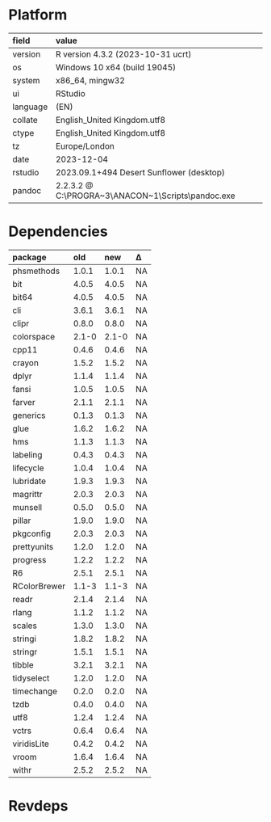 # Platform

|field    |value                                             |
|:--------|:-------------------------------------------------|
|version  |R version 4.3.2 (2023-10-31 ucrt)                 |
|os       |Windows 10 x64 (build 19045)                      |
|system   |x86_64, mingw32                                   |
|ui       |RStudio                                           |
|language |(EN)                                              |
|collate  |English_United Kingdom.utf8                       |
|ctype    |English_United Kingdom.utf8                       |
|tz       |Europe/London                                     |
|date     |2023-12-04                                        |
|rstudio  |2023.09.1+494 Desert Sunflower (desktop)          |
|pandoc   |2.2.3.2 @ C:\PROGRA~3\ANACON~1\Scripts\pandoc.exe |

# Dependencies

|package      |old   |new   |Δ  |
|:------------|:-----|:-----|:--|
|phsmethods   |1.0.1 |1.0.1 |NA |
|bit          |4.0.5 |4.0.5 |NA |
|bit64        |4.0.5 |4.0.5 |NA |
|cli          |3.6.1 |3.6.1 |NA |
|clipr        |0.8.0 |0.8.0 |NA |
|colorspace   |2.1-0 |2.1-0 |NA |
|cpp11        |0.4.6 |0.4.6 |NA |
|crayon       |1.5.2 |1.5.2 |NA |
|dplyr        |1.1.4 |1.1.4 |NA |
|fansi        |1.0.5 |1.0.5 |NA |
|farver       |2.1.1 |2.1.1 |NA |
|generics     |0.1.3 |0.1.3 |NA |
|glue         |1.6.2 |1.6.2 |NA |
|hms          |1.1.3 |1.1.3 |NA |
|labeling     |0.4.3 |0.4.3 |NA |
|lifecycle    |1.0.4 |1.0.4 |NA |
|lubridate    |1.9.3 |1.9.3 |NA |
|magrittr     |2.0.3 |2.0.3 |NA |
|munsell      |0.5.0 |0.5.0 |NA |
|pillar       |1.9.0 |1.9.0 |NA |
|pkgconfig    |2.0.3 |2.0.3 |NA |
|prettyunits  |1.2.0 |1.2.0 |NA |
|progress     |1.2.2 |1.2.2 |NA |
|R6           |2.5.1 |2.5.1 |NA |
|RColorBrewer |1.1-3 |1.1-3 |NA |
|readr        |2.1.4 |2.1.4 |NA |
|rlang        |1.1.2 |1.1.2 |NA |
|scales       |1.3.0 |1.3.0 |NA |
|stringi      |1.8.2 |1.8.2 |NA |
|stringr      |1.5.1 |1.5.1 |NA |
|tibble       |3.2.1 |3.2.1 |NA |
|tidyselect   |1.2.0 |1.2.0 |NA |
|timechange   |0.2.0 |0.2.0 |NA |
|tzdb         |0.4.0 |0.4.0 |NA |
|utf8         |1.2.4 |1.2.4 |NA |
|vctrs        |0.6.4 |0.6.4 |NA |
|viridisLite  |0.4.2 |0.4.2 |NA |
|vroom        |1.6.4 |1.6.4 |NA |
|withr        |2.5.2 |2.5.2 |NA |

# Revdeps

